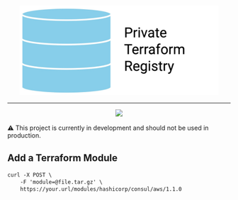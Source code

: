 <p align="center">
	<a href="#"><img src="https://github.com/privateterraformregistry/privateterraformregistry/raw/main/assets/ptrhero.jpg" alt="Caddy" width="450"></a>
</p>
<hr>

<p align="center">
    <a href="#"><img src="https://github.com/privateterraformregistry/privateterraformregistry/actions/workflows/go.yml/badge.svg" /></a>
</p>

:warning: 
This project is currently in development and should not be used in production.

## Add a Terraform Module

```
curl -X POST \
    -F 'module=@file.tar.gz' \
    https://your.url/modules/hashicorp/consul/aws/1.1.0
```
